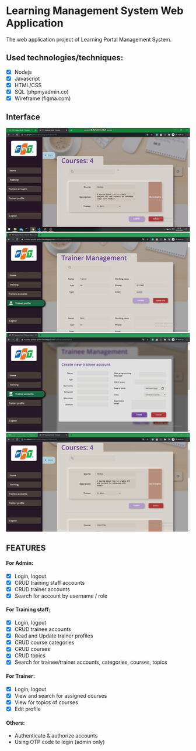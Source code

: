 # Learning Management System Web Application
The web application project of Learning Portal Management System.

## Used technologies/techniques: 
- [x] Nodejs
- [x] Javascript
- [x] HTML/CSS
- [x] SQL (phpmyadmin.co)
- [x] Wireframe (figma.com)

## Interface

![Front-end screenshots](/public/images/demo.gif)
![Front-end screenshots](/public/images/screenshot1.jpg)
![Front-end screenshots](/public/images/screenshot2.jpg)
![Front-end screenshots](/public/images/screenshot3.jpg)



## FEATURES

#### For Admin: 
- [x] Login, logout
- [x] CRUD training staff accounts
- [x] CRUD trainer accounts
- [x] Search for account by username / role

#### For Training staff: 
- [x] Login, logout
- [x] CRUD trainee accounts
- [x] Read and Update trainer profiles
- [x] CRUD course categories
- [x] CRUD courses
- [x] CRUD topics
- [x] Search for trainee/trainer accounts, categories, courses, topics

#### For Trainer: 
- [x] Login, logout
- [x] View and search for assigned courses
- [x] View for topics of courses
- [x] Edit profile

#### Others:
- Authenticate & authorize accounts
- Using OTP code to login (admin only)


